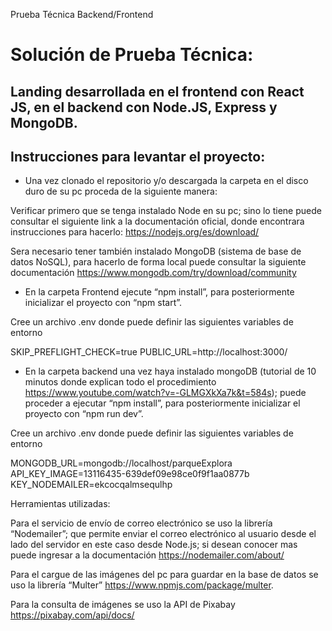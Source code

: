 Prueba Técnica Backend/Frontend 
# Solución de Prueba Técnica:
## Landing desarrollada en el frontend con React JS, en el backend con Node.JS, Express y MongoDB.
## Instrucciones para levantar el proyecto:

- 	Una vez clonado el repositorio y/o descargada la carpeta en el disco duro de su pc proceda de la siguiente manera:

Verificar primero que se tenga instalado Node en su pc; sino lo tiene puede consultar el siguiente link a la documentación oficial, donde encontrara instrucciones para hacerlo:
https://nodejs.org/es/download/

Sera necesario tener también instalado MongoDB (sistema de base de datos NoSQL), para hacerlo de forma local puede consultar la siguiente documentación https://www.mongodb.com/try/download/community

- En la carpeta Frontend ejecute “npm install”, para posteriormente inicializar el proyecto con “npm start”.

Cree un archivo .env donde puede definir las siguientes variables de entorno 

SKIP_PREFLIGHT_CHECK=true
PUBLIC_URL=http://localhost:3000/

- En la carpeta backend una vez haya instalado mongoDB (tutorial de 10 minutos donde explican todo el procedimiento https://www.youtube.com/watch?v=-GLMGXkXa7k&t=584s); puede proceder a ejecutar “npm install”, para posteriormente inicializar el proyecto con “npm run dev”.

Cree un archivo .env donde puede definir las siguientes variables de entorno 

MONGODB_URL=mongodb://localhost/parqueExplora
API_KEY_IMAGE=13116435-639def09e98ce0f9f1aa0877b
KEY_NODEMAILER=ekcocqalmsequlhp

Herramientas utilizadas:

Para el servicio de envío de correo electrónico se uso la librería “Nodemailer”; que permite enviar el correo electrónico al usuario desde el lado del servidor en este caso desde Node.js; si desean conocer mas puede ingresar a la documentación https://nodemailer.com/about/

Para el cargue de las imágenes del pc para guardar en la base de datos se uso la librería “Multer” https://www.npmjs.com/package/multer.

Para la consulta de imágenes se uso la API de Pixabay https://pixabay.com/api/docs/
